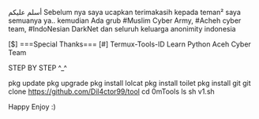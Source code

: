 أسلم عليكم 
 Sebelum nya saya ucapkan terimakasih kepada teman² saya semuanya ya..
 kemudian Ada grub #Muslim Cyber Army, #Acheh cyber team, #IndoNesian DarkNet dan 
 seluruh keluarga anonimity indonesia
 
 [$] ===Special Thanks=== [#] 
 Termux-Tools-ID
 Learn Python
 Aceh Cyber Team
 
STEP BY STEP ^_^

pkg update
pkg upgrade
pkg install lolcat
pkg install toilet
pkg install git
git clone https://github.com/Dil4ctor99/tool
cd 0mTools
ls
sh v1.sh

Happy Enjoy :)
 
 
 
